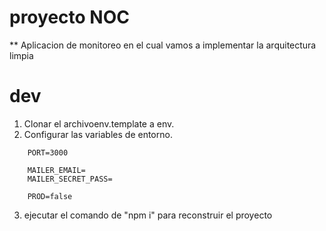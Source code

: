 # proyecto NOC

** Aplicacion de monitoreo en el cual vamos a implementar la arquitectura limpia

# dev 
1. Clonar el archivoenv.template a env.
2. Configurar las variables de entorno.

```
    PORT=3000

    MAILER_EMAIL=
    MAILER_SECRET_PASS=

    PROD=false

```

3. ejecutar el comando de "npm i" para reconstruir el proyecto
